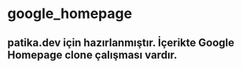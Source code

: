 # google_homepage

## patika.dev için hazırlanmıştır. İçerikte Google Homepage clone çalışması vardır.
